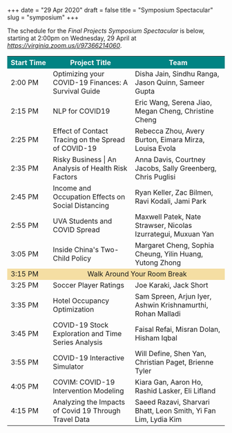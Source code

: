 +++
date = "29 Apr 2020"
draft = false
title = "Symposium Spectacular"
slug = "symposium"
+++

The schedule for the *Final Projects Symposium Spectacular* is below,
starting at 2:00pm on Wednesday, 29 April at <a href="https://virginia.zoom.us/j/97366214060"><em>https://virginia.zoom.us/j/97366214060</em></a>.

<table>
<tr bgcolor="#018383" color="white">
<th><font color="#faf8f8">Start&nbsp;Time</th>	<th><font color="#faf8f8">Project Title</th>	<th><font color="#faf8f8">Team</th></tr>
<tr>
<td>2:00 PM</td>	<td>Optimizing your COVID-19 Finances: A Survival Guide</td><td>Disha Jain, Sindhu Ranga, Jason Quinn, Sameer Gupta</td></tr>
<tr>
<td>2:15 PM</td><td>NLP for COVID19</td><td>Eric Wang, Serena Jiao, Megan Cheng, Christine Cheng</td></tr>
<td>2:25 PM</td><td>Effect of Contact Tracing on the Spread of COVID-19</td><td>Rebecca Zhou, Avery Burton, Eimara Mirza, Louisa Evola</td></tr>
<tr>
<td>2:35 PM</td><td>Risky Business | An Analysis of Health Risk Factors</td><td>Anna Davis, Courtney Jacobs, Sally Greenberg, Chris Puglisi</td></tr>
<tr>
<td>2:45 PM</td><td>Income and Occupation Effects on Social Distancing</td><td>Ryan Keller, Zac Bilmen, Ravi Kodali, Jami Park</td></tr>
<tr>
<td>2:55 PM</td><td>UVA Students and COVID Spread</td><td>Maxwell Patek, Nate Strawser, Nicolas Izurrategui, Muxuan Yan</td></tr>
<tr>
<td>3:05 PM</td><td>Inside China's Two-Child Policy</td><td>Margaret Cheng, Sophia Cheung, Yilin Huang, Yutong Zhong</td></tr>
<tr bgcolor="#f5dea3">
<td>3:15 PM</td><td colspan=2 align=center>Walk Around Your Room Break</td></tr>
<tr>
<td>3:25 PM</td><td>Soccer Player Ratings</td><td>Joe Karaki, Jack Short</td></tr>
<tr>
<td>3:35 PM</td><td>Hotel Occupancy Optimization</td><td>Sam Spreen, Arjun Iyer, Ashwin Krishnamurthi, Rohan Malladi</td></tr>
<tr>
<td>3:45 PM</td><td>COVID-19 Stock Exploration and Time Series Analysis</td><td>Faisal Refai, Misran Dolan, Hisham Iqbal</td></tr>
<tr>
<td>3:55 PM</td><td>COVID-19 Interactive Simulator</td><td>Will Define, Shen Yan, Christian Paget, Brienne Tyler</td></tr>
<tr><td>4:05 PM</td><td>COVIM: COVID-19 Intervention Modeling</td><td>Kiara Gan, Aaron Ho, Rashid Lasker, Eli Lifland</td></tr>
<tr>
<td>4:15 PM</td><td>Analyzing the Impacts of Covid 19 Through Travel Data</td><td>Saeed Razavi, Sharvari Bhatt, Leon Smith, Yi Fan Lim, Lydia Kim</td>
</tr>
</table>
